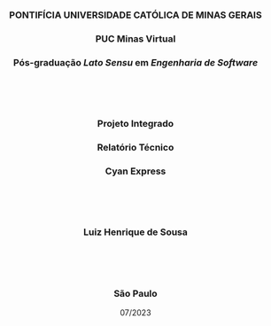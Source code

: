 <div align="center">

### **PONTIFÍCIA UNIVERSIDADE CATÓLICA DE MINAS GERAIS**

### **PUC Minas Virtual**

### **Pós-graduação _Lato Sensu_ em _Engenharia de Software_**

<br/><br/><br/>

### Projeto Integrado

### Relatório Técnico

### Cyan Express

<br/><br/><br/>

### **Luiz Henrique de Sousa**

<br/><br/><br/>

### São Paulo

07/2023

